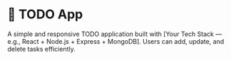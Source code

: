 # 📝 TODO App

A simple and responsive TODO application built with [Your Tech Stack — e.g., React + Node.js + Express + MongoDB]. Users can add, update, and delete tasks efficiently.










